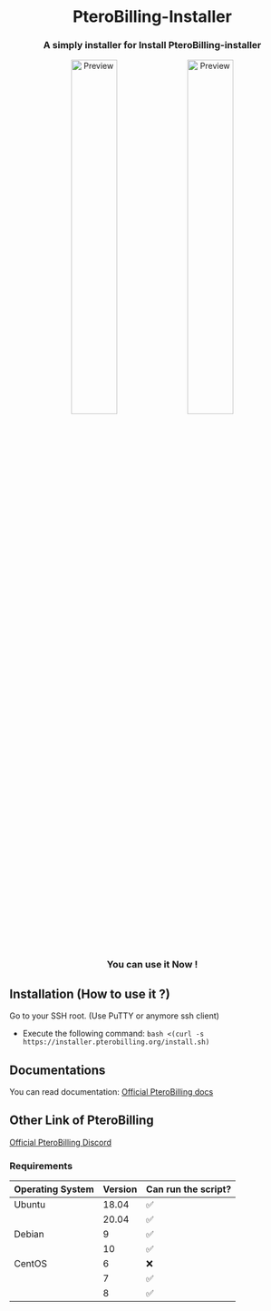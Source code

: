 <div align="center">
    <h1>PteroBilling-Installer</h1>
    <h3>A simply installer for Install PteroBilling-installer</h3>
    <img src="https://raw.githubusercontent.com/pterobilling/pterobilling/master/.github/preview_1_dark.png" alt="Preview" width="40%">
    <img src="https://raw.githubusercontent.com/MinePlay85/pterobilling-installer/master/img/commandssh.png" alt="Preview" width="40%">
    <h3>You can use it Now !</h3>
</div>

## Installation (How to use it ?)
Go to your SSH root. (Use PuTTY or anymore ssh client)
- Execute the following command:
```bash <(curl -s https://installer.pterobilling.org/install.sh)```

## Documentations
You can read documentation: [Official PteroBilling docs](https://docs.pterobilling.org)

## Other Link of PteroBilling
[Official PteroBilling Discord](https://discord.gg/EjHe3QpJjd)

### Requirements

| Operating System | Version | Can run the script?|
| ---------------- | ------- | ------------------ | 
| Ubuntu           | 18.04   | :white_check_mark: |
|                  | 20.04   | :white_check_mark: |
| Debian           | 9       | :white_check_mark: |
|                  | 10      | :white_check_mark: |
| CentOS           | 6       | :x:                |
|                  | 7       | :white_check_mark: |
|                  | 8       | :white_check_mark: |
